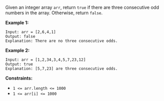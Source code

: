 Given an integer array `arr`, return `true` if there are three consecutive odd
numbers in the array. Otherwise, return `false`.



**Example 1:**

    
    
    Input: arr = [2,6,4,1]
    Output: false
    Explanation: There are no three consecutive odds.
    

**Example 2:**

    
    
    Input: arr = [1,2,34,3,4,5,7,23,12]
    Output: true
    Explanation: [5,7,23] are three consecutive odds.
    



**Constraints:**

  * `1 <= arr.length <= 1000`
  * `1 <= arr[i] <= 1000`

